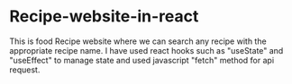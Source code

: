 # Recipe-website-in-react
This is food Recipe website where we can search any recipe with the appropriate recipe name. I have used react hooks such as "useState" and "useEffect" to manage state and used javascript "fetch" method for api request.
